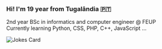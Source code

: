### Hi! I'm 19 year from Tugalândia 🇵🇹
2nd year BSc in informatics and computer engineer @ FEUP                                                                
Currently learning Python, CSS, PHP, C++, JavaScript ...

![Jokes Card](https://readme-jokes.vercel.app/api)
<!--
**diogoptx/diogoptx** is a ✨ _special_ ✨ repository because its `README.md` (this file) appears on your GitHub profile.

Here are some ideas to get you started:

- 🔭 I’m currently working on ...
- 🌱 I’m currently learning ...
- 👯 I’m looking to collaborate on ...
- 🤔 I’m looking for help with ...
- 💬 Ask me about ...
- 📫 How to reach me: ...
- 😄 Pronouns: ...
- ⚡ Fun fact: ...
-->
